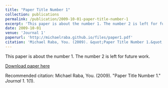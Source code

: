 ```yaml
---
title: "Paper Title Number 1"
collection: publications
permalink: /publication/2009-10-01-paper-title-number-1
excerpt: 'This paper is about the number 1. The number 2 is left for future work.'
date: 2009-10-01
venue: 'Journal 1'
paperurl: 'http://michaelraba.github.io/files/paper1.pdf'
citation: 'Michael Raba, You. (2009). &quot;Paper Title Number 1.&quot; <i>Journal 1</i>. 1(1).'
---
```

This paper is about the number 1. The number 2 is left for future work.

[Download paper here](http://michaelraba.github.io/files/paper1.pdf)

Recommended citation: Michael Raba, You. (2009). "Paper Title Number 1." <i>Journal 1</i>. 1(1).